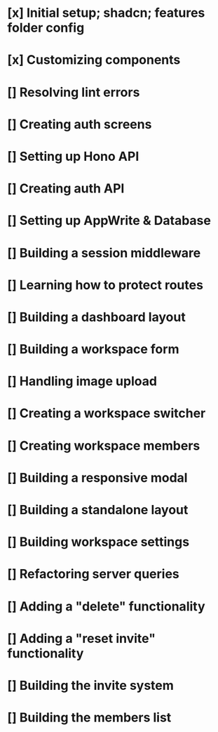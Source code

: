 # [x] Initial setup; shadcn; features folder config
# [x] Customizing components
# [] Resolving lint errors
# [] Creating auth screens
# [] Setting up Hono API
# [] Creating auth API
# [] Setting up AppWrite & Database
# [] Building a session middleware
# [] Learning how to protect routes
# [] Building a dashboard layout
# [] Building a workspace form
# [] Handling image upload
# [] Creating a workspace switcher
# [] Creating workspace members
# [] Building a responsive modal
# [] Building a standalone layout
# [] Building workspace settings
# [] Refactoring server queries
# [] Adding a "delete" functionality
# [] Adding a "reset invite" functionality
# [] Building the invite system
# [] Building the members list
















